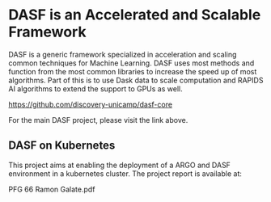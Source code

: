# DASF is an Accelerated and Scalable Framework

DASF is a generic framework specialized in acceleration and scaling common 
techniques for Machine Learning. DASF uses most methods and function from 
the most common libraries to increase the speed up of most algorithms. Part 
of this is to use Dask data to scale computation and RAPIDS AI algorithms to 
extend the support to GPUs as well.

https://github.com/discovery-unicamp/dasf-core

For the main DASF project, please visit the link above.

## DASF on Kubernetes

This project aims at enabling the deployment of a ARGO and DASF environment in a kubernetes cluster. The project report is available at:

PFG 66 Ramon Galate.pdf